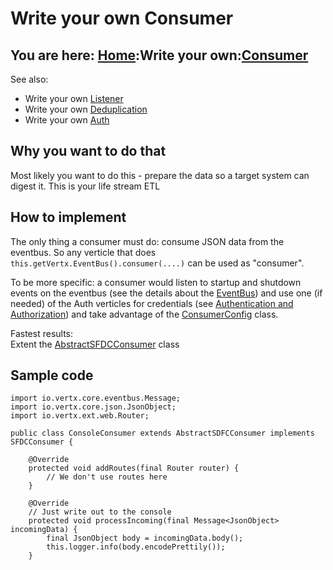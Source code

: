 # Write your own Consumer

## You are here: [Home](/index.md):Write your own:[Consumer](consumer.md)

See also:
- Write your own [Listener](listener.md)
- Write your own [Deduplication](dedup.md)
- Write your own [Auth](auth.md)

## Why you want to do that
Most likely you want to do this - prepare the data so a target system can digest it. This is your life stream ETL

## How to implement

The only thing a consumer must do: consume JSON data from the eventbus. So any verticle that does `this.getVertx.EventBus().consumer(....)` can be used as "consumer".

To be more specific: a consumer would listen to startup and shutdown events on the eventbus (see the details about the [EventBus](/eventbus.md)) and use one (if needed) of the Auth verticles for credentials (see [Authentication and Authorization](/auth.md)) and take advantage of the [ConsumerConfig](https://github.com/Stwissel/vertx-sfdc-platformevents/blob/master/sfdc-core/src/main/java/net/wissel/salesforce/vertx/config/ConsumerConfig.java) class.

Fastest results:<br />
Extent the [AbstractSFDCConsumer](https://github.com/Stwissel/vertx-sfdc-platformevents/blob/master/sfdc-core/src/main/java/net/wissel/salesforce/vertx/consumer/AbstractSFDCConsumer.java) class

## Sample code

```
import io.vertx.core.eventbus.Message;
import io.vertx.core.json.JsonObject;
import io.vertx.ext.web.Router;

public class ConsoleConsumer extends AbstractSDFCConsumer implements SFDCConsumer {

    @Override
    protected void addRoutes(final Router router) {
        // We don't use routes here
    }

    @Override
    // Just write out to the console
    protected void processIncoming(final Message<JsonObject> incomingData) {
        final JsonObject body = incomingData.body();
        this.logger.info(body.encodePrettily());
    }
```